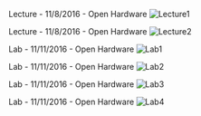 Lecture - 11/8/2016 - Open Hardware 
![Lecture1](https://github.com/rcos/CSCI2961-01-Fall2016/blob/master/Photos/OpenSourceHardwareLecture.JPG)

Lecture - 11/8/2016 - Open Hardware
![Lecture2](https://github.com/rcos/CSCI2961-01-Fall2016/blob/master/Photos/OpenSourceHardwareLecture2.JPG)

Lab - 11/11/2016 - Open Hardware
![Lab1](https://github.com/rcos/CSCI2961-01-Fall2016/blob/master/Photos/OpenSourceHardwareLab1.png)

Lab - 11/11/2016 - Open Hardware
![Lab2](https://github.com/rcos/CSCI2961-01-Fall2016/blob/master/Photos/OpenSourceHardwareLab2.JPG)

Lab - 11/11/2016 - Open Hardware
![Lab3](https://github.com/rcos/CSCI2961-01-Fall2016/blob/master/Photos/OpenSourceHardwareLab3.JPG)

Lab - 11/11/2016 - Open Hardware
![Lab4](https://github.com/rcos/CSCI2961-01-Fall2016/blob/master/Photos/OpenSourceHardwareLab4.JPG)